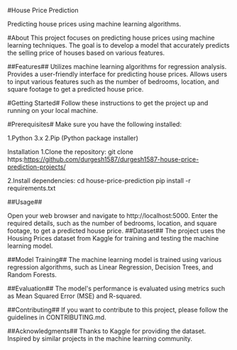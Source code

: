 #House Price Prediction

Predicting house prices using machine learning algorithms.

#About
This project focuses on predicting house prices using machine learning techniques. The goal is to develop a model that accurately predicts the selling price of houses based on various features.

##Features##
Utilizes machine learning algorithms for regression analysis.
Provides a user-friendly interface for predicting house prices.
Allows users to input various features such as the number of bedrooms, location, and square footage to get a predicted house price.

#Getting Started#
Follow these instructions to get the project up and running on your local machine.

#Prerequisites#
Make sure you have the following installed:

1.Python 3.x
2.Pip (Python package installer)

Installation
1.Clone the repository: 
git clone https:https://github.com/durgesh1587/durgesh1587-house-price-prediction-projects/

2.Install dependencies:
cd house-price-prediction
pip install -r requirements.txt

##Usage##


Open your web browser and navigate to http://localhost:5000.
Enter the required details, such as the number of bedrooms, location, and square footage, to get a predicted house price.
##Dataset##
The project uses the Housing Prices dataset from Kaggle for training and testing the machine learning model.

##Model Training##
The machine learning model is trained using various regression algorithms, such as Linear Regression, Decision Trees, and Random Forests.

##Evaluation##
The model's performance is evaluated using metrics such as Mean Squared Error (MSE) and R-squared.

##Contributing##
If you want to contribute to this project, please follow the guidelines in CONTRIBUTING.md.


##Acknowledgments##
Thanks to Kaggle for providing the dataset.
Inspired by similar projects in the machine learning community.


